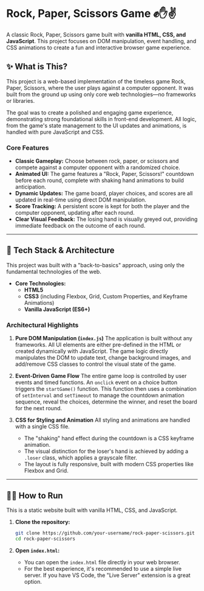 # Rock, Paper, Scissors Game ✊✋✌️

A classic Rock, Paper, Scissors game built with **vanilla HTML, CSS, and JavaScript**. This project focuses on DOM manipulation, event handling, and CSS animations to create a fun and interactive browser game experience.

## ✨ What is This?

This project is a web-based implementation of the timeless game Rock, Paper, Scissors, where the user plays against a computer opponent. It was built from the ground up using only core web technologies—no frameworks or libraries.

The goal was to create a polished and engaging game experience, demonstrating strong foundational skills in front-end development. All logic, from the game's state management to the UI updates and animations, is handled with pure JavaScript and CSS.

### Core Features

* **Classic Gameplay:** Choose between rock, paper, or scissors and compete against a computer opponent with a randomized choice.
* **Animated UI:** The game features a "Rock, Paper, Scissors!" countdown before each round, complete with shaking hand animations to build anticipation.
* **Dynamic Updates:** The game board, player choices, and scores are all updated in real-time using direct DOM manipulation.
* **Score Tracking:** A persistent score is kept for both the player and the computer opponent, updating after each round.
* **Clear Visual Feedback:** The losing hand is visually greyed out, providing immediate feedback on the outcome of each round.

---

## 🔧 Tech Stack & Architecture

This project was built with a "back-to-basics" approach, using only the fundamental technologies of the web.

* **Core Technologies:**
    * **HTML5**
    * **CSS3** (including Flexbox, Grid, Custom Properties, and Keyframe Animations)
    * **Vanilla JavaScript (ES6+)**

### Architectural Highlights

1.  **Pure DOM Manipulation (`index.js`)**
    The application is built without any frameworks. All UI elements are either pre-defined in the HTML or created dynamically with JavaScript. The game logic directly manipulates the DOM to update text, change background images, and add/remove CSS classes to control the visual state of the game.

2.  **Event-Driven Game Flow**
    The entire game loop is controlled by user events and timed functions. An `onclick` event on a choice button triggers the `startGame()` function. This function then uses a combination of `setInterval` and `setTimeout` to manage the countdown animation sequence, reveal the choices, determine the winner, and reset the board for the next round.

3.  **CSS for Styling and Animation**
    All styling and animations are handled with a single CSS file.
    * The "shaking" hand effect during the countdown is a CSS keyframe animation.
    * The visual distinction for the loser's hand is achieved by adding a `.loser` class, which applies a grayscale filter.
    * The layout is fully responsive, built with modern CSS properties like Flexbox and Grid.

---

## 🏃‍♂️ How to Run

This is a static website built with vanilla HTML, CSS, and JavaScript.

1.  **Clone the repository:**
    ```bash
    git clone https://github.com/your-username/rock-paper-scissors.git
    cd rock-paper-scissors
    ```

2.  **Open `index.html`:**
    * You can open the `index.html` file directly in your web browser.
    * For the best experience, it's recommended to use a simple live server. If you have VS Code, the "Live Server" extension is a great option.
